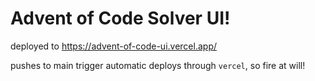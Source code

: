 # Advent of Code Solver UI!
deployed to https://advent-of-code-ui.vercel.app/

pushes to main trigger automatic deploys through `vercel`, so fire at will!
